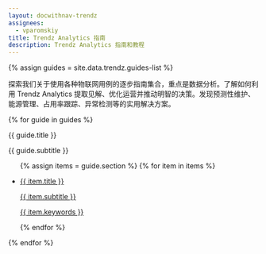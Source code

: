 ```yaml
---
layout: docwithnav-trendz
assignees:
  - vparomskiy
title: Trendz Analytics 指南
description: Trendz Analytics 指南和教程
---
```

{% assign guides = site.data.trendz.guides-list %}
<div class="guides">
    <p>探索我们关于使用各种物联网用例的逐步指南集合，重点是数据分析。了解如何利用 Trendz Analytics 提取见解、优化运营并推动明智的决策。发现预测性维护、能源管理、占用率跟踪、异常检测等的实用解决方案。</p>
    {% for guide in guides %}
    <div class="guides-block">
        <div class="guides-title-panel">
            <div class="guides-text">
                <p class="guides-title">
                    {{ guide.title }}
                </p>
                <p class="guides-subtitle">
                    {{ guide.subtitle }}
                </p>
            </div>
        </div>
        <ul class="guides-list">
            {% assign items = guide.section %}
            {% for item in items %}
            <li class="guide-container wide">
                <a href="{{ item.path }}">
                    <div class="guide-text">
                        <p class="guide-title">
                            {{ item.title }}
                        </p>
                        <p class="guide-subtitle">
                            {{ item.subtitle }}
                        </p>
                        <p class="guide-keywords">
                            {{ item.keywords }}
                        </p>
                    </div>
                </a>
            </li>
            {% endfor %}
        </ul>
    </div>
    {% endfor %}
</div>